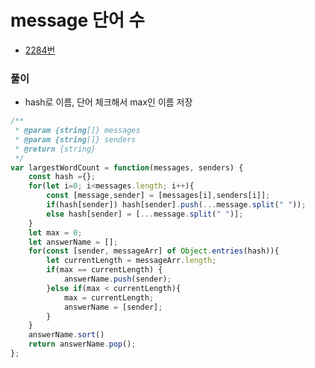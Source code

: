 # message 단어 수
 - [2284번](https://leetcode.com/problems/sender-with-largest-word-count/)


### 풀이
  - hash로 이름, 단어 체크해서 max인 이름 저장


  ```javascript
  /**
   * @param {string[]} messages
   * @param {string[]} senders
   * @return {string}
   */
  var largestWordCount = function(messages, senders) {
      const hash ={};
      for(let i=0; i<messages.length; i++){
          const [message,sender] = [messages[i],senders[i]];
          if(hash[sender]) hash[sender].push(...message.split(" "));
          else hash[sender] = [...message.split(" ")];
      }
      let max = 0;
      let answerName = [];
      for(const [sender, messageArr] of Object.entries(hash)){
          let currentLength = messageArr.length;
          if(max == currentLength) {
              answerName.push(sender);
          }else if(max < currentLength){
              max = currentLength;
              answerName = [sender];
          }
      }
      answerName.sort()
      return answerName.pop();
  };
  ```
